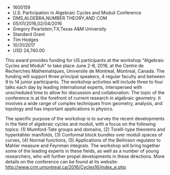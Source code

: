 
* 1600159
* U.S. Participation in Algebraic Cycles and Moduli Conference
* DMS,ALGEBRA,NUMBER THEORY,AND COM
* 05/01/2016,02/04/2016
* Gregory Pearlstein,TX,Texas A&M University
* Standard Grant
* Tim Hodges
* 10/31/2017
* USD 24,740.00

This award provides funding for US participants at the workshop "Algebraic
Cycles and Moduli" to take place June 2-8, 2016, at the Centre de Recherches
Mathematiques, Universite de Montreal, Montreal, Canada. The funding will
support three principal speakers, 4 regular faculty and between 9 to 14 junior
participants. The workshop activities will include three to four talks each day
by leading international experts, interspersed with unscheduled time to allow
for discussion and collaboration. The topic of the conference is at the
forefront of current research in algebraic geometry. It involves a wide range of
complex techniques from geometry, analysis, and topology and has important
applications in physics.

The specific purpose of the workshop is to survey the recent developments in the
field of algebraic cycles and moduli, with a focus on the following topics: (1)
Mumford-Tate groups and domains, (2) Torelli-type theorems and hyperkähler
manifolds, (3) Conformal block bundles over moduli spaces of curves, (4) Normal
functions, (5) Applications of the Beilinson regulator to Mahler measure and
Feynman integrals. The workshop will bring together some of the leading experts
in these fields, as well as a number of young researchers, who will further
propel developments in these directions. More details on the conference can be
found at its website: http://www.crm.umontreal.ca/2016/Cycles16/index_e.php
